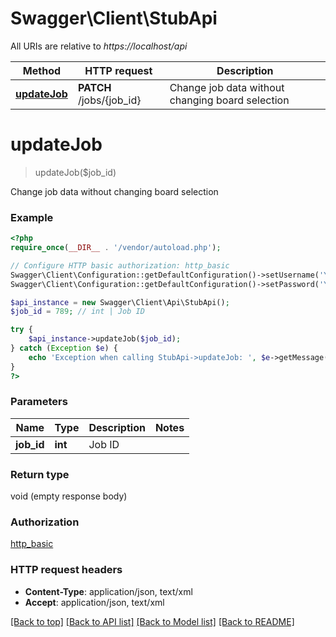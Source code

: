 # Swagger\Client\StubApi

All URIs are relative to *https://localhost/api*

Method | HTTP request | Description
------------- | ------------- | -------------
[**updateJob**](StubApi.md#updateJob) | **PATCH** /jobs/{job_id} | Change job data without changing board selection


# **updateJob**
> updateJob($job_id)

Change job data without changing board selection

### Example 
```php
<?php
require_once(__DIR__ . '/vendor/autoload.php');

// Configure HTTP basic authorization: http_basic
Swagger\Client\Configuration::getDefaultConfiguration()->setUsername('YOUR_USERNAME');
Swagger\Client\Configuration::getDefaultConfiguration()->setPassword('YOUR_PASSWORD');

$api_instance = new Swagger\Client\Api\StubApi();
$job_id = 789; // int | Job ID

try { 
    $api_instance->updateJob($job_id);
} catch (Exception $e) {
    echo 'Exception when calling StubApi->updateJob: ', $e->getMessage(), "\n";
}
?>
```

### Parameters

Name | Type | Description  | Notes
------------- | ------------- | ------------- | -------------
 **job_id** | **int**| Job ID | 

### Return type

void (empty response body)

### Authorization

[http_basic](../README.md#http_basic)

### HTTP request headers

 - **Content-Type**: application/json, text/xml
 - **Accept**: application/json, text/xml

[[Back to top]](#) [[Back to API list]](../README.md#documentation-for-api-endpoints) [[Back to Model list]](../README.md#documentation-for-models) [[Back to README]](../README.md)

